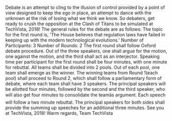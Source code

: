 Debate is an attempt to cling to the illusion of control provided by a point of view designed to keep the ego in place, an attempt to dance with the unknown at the risk of losing what we think we know. So debaters, get ready to crush the opposition at the Clash of Titans to be simulated at TechVista, 2018! The general rules for the debate are as follows: The topic for the first round is, 'The House believes that regulation laws have failed in keeping up with the modern technological evolutions.' Number of Participants: 3 Number of Rounds: 2 The first round shall follow Oxford debate procedure. Out of the three speakers, one shall argue for the motion, one against the motion, and the third shall act as an interjector. Speaking time per participant for the first round shall be four minutes, with one minute for rebuttal. All teams shall be divided into 2 pools. Out of each pool, one team shall emerge as the winner. The winning teams from Round 1(each pool) shall proceed to Round 2, which shall follow a parliamentary form of debate, where each team shall have 3 speakers. The principal speakers will be allotted four minutes, followed by the second and the third speaker, who will also get four minutes to consolidate the teamâs argument. Each speech will follow a two minute rebuttal. The principal speakers for both sides shall provide the summing up speeches for an additional three minutes. See you at TechVista, 2018! Warm regards, Team TechVista
